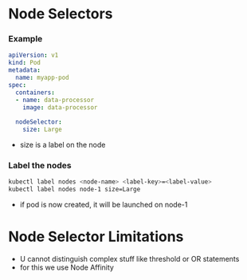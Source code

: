 # Node Selectors


### Example

```yaml
apiVersion: v1
kind: Pod
metadata:
  name: myapp-pod
spec:
  containers:
  - name: data-processor
    image: data-processor
  
  nodeSelector:
    size: Large
```

- size is a label on the node

### Label the nodes
```bash
kubectl label nodes <node-name> <label-key>=<label-value>
kubectl label nodes node-1 size=Large
```

- if pod is now created, it will be launched on node-1


# Node Selector Limitations

- U cannot distinguish complex stuff like threshold or OR statements
- for this we use Node Affinity
